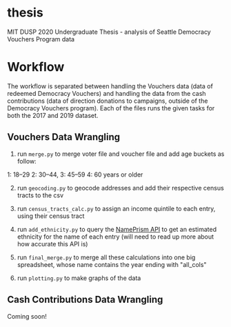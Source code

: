 # thesis
MIT DUSP 2020 Undergraduate Thesis - analysis of Seattle Democracy Vouchers Program data

# Workflow
The workflow is separated between handling the Vouchers data (data of redeemed Democracy Vouchers) 
and handling the data from the cash contributions (data of direction donations to campaigns, outside of the Democracy Vouchers program). Each of the files runs the given tasks for both the 2017 and 2019 dataset. 

## Vouchers Data Wrangling

1) run `merge.py` to merge voter file and voucher file and add age buckets as follow:

1: 18–29
2: 30–44,
3: 45–59
4: 60 years or older

2) run `geocoding.py` to geocode addresses and add their respective census tracts to the csv

3) run `census_tracts_calc.py` to assign an income quintile to each entry, using their census tract

4) run `add_ethnicity.py` to query the [NamePrism API](http://www.name-prism.com/) to get an estimated ethnicity for the name of each entry (will need to read up more about how accurate this API is)

5) run `final_merge.py` to merge all these calculations into one big spreadsheet, whose name contains the year ending with "all_cols"

6) run `plotting.py` to make graphs of the data

## Cash Contributions Data Wrangling
Coming soon!